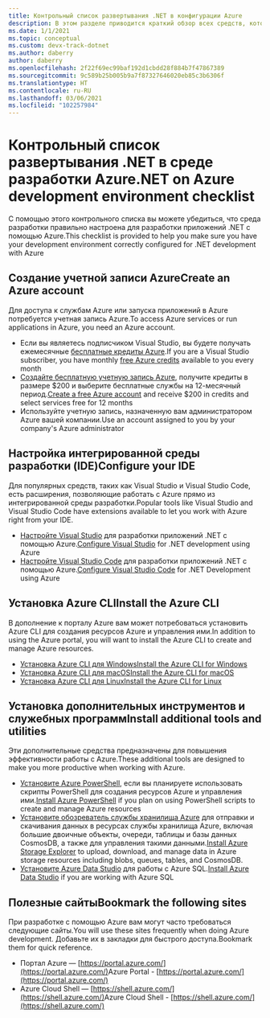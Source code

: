 ```yaml
---
title: Контрольный список развертывания .NET в конфигурации Azure
description: В этом разделе приводится краткий обзор всех средств, которые требуется установить для разработки приложений .NET с помощью Azure
ms.date: 1/1/2021
ms.topic: conceptual
ms.custom: devx-track-dotnet
ms.author: daberry
author: daberry
ms.openlocfilehash: 2f22f69ec99baf192d1cbdd28f884b7f47867389
ms.sourcegitcommit: 9c589b25b005b9a7f87327646020eb85c3b6306f
ms.translationtype: HT
ms.contentlocale: ru-RU
ms.lasthandoff: 03/06/2021
ms.locfileid: "102257984"
---
```

# <a name="net-on-azure-development-environment-checklist"></a><span data-ttu-id="fc8bf-103">Контрольный список развертывания .NET в среде разработки Azure</span><span class="sxs-lookup"><span data-stu-id="fc8bf-103">.NET on Azure development environment checklist</span></span>

<span data-ttu-id="fc8bf-104">С помощью этого контрольного списка вы можете убедиться, что среда разработки правильно настроена для разработки приложений .NET с помощью Azure.</span><span class="sxs-lookup"><span data-stu-id="fc8bf-104">This checklist is provided to help you make sure you have your development environment correctly configured for .NET development with Azure</span></span>

## <a name="create-an-azure-account"></a><span data-ttu-id="fc8bf-105">Создание учетной записи Azure</span><span class="sxs-lookup"><span data-stu-id="fc8bf-105">Create an Azure account</span></span>

<span data-ttu-id="fc8bf-106">Для доступа к службам Azure или запуска приложений в Azure потребуется учетная запись Azure.</span><span class="sxs-lookup"><span data-stu-id="fc8bf-106">To access Azure services or run applications in Azure, you need an Azure account.</span></span>

* <span data-ttu-id="fc8bf-107">Если вы являетесь подписчиком Visual Studio, вы будете получать ежемесячные [бесплатные кредиты Azure](https://azure.microsoft.com/pricing/member-offers/credit-for-visual-studio-subscribers/).</span><span class="sxs-lookup"><span data-stu-id="fc8bf-107">If you are a Visual Studio subscriber, you have monthly [free Azure credits](https://azure.microsoft.com/pricing/member-offers/credit-for-visual-studio-subscribers/) available to you every month</span></span>
* <span data-ttu-id="fc8bf-108">[Создайте бесплатную учетную запись Azure](https://azure.microsoft.com/free/dotnet/), получите кредиты в размере $200 и выберите бесплатные службы на 12-месячный период.</span><span class="sxs-lookup"><span data-stu-id="fc8bf-108">[Create a free Azure account](https://azure.microsoft.com/free/dotnet/) and receive $200 in credits and select services free for 12 months</span></span>
* <span data-ttu-id="fc8bf-109">Используйте учетную запись, назначенную вам администратором Azure вашей компании.</span><span class="sxs-lookup"><span data-stu-id="fc8bf-109">Use an account assigned to you by your company's Azure administrator</span></span>

## <a name="configure-your-ide"></a><span data-ttu-id="fc8bf-110">Настройка интегрированной среды разработки (IDE)</span><span class="sxs-lookup"><span data-stu-id="fc8bf-110">Configure your IDE</span></span>

<span data-ttu-id="fc8bf-111">Для популярных средств, таких как Visual Studio и Visual Studio Code, есть расширения, позволяющие работать с Azure прямо из интегрированной среды разработки.</span><span class="sxs-lookup"><span data-stu-id="fc8bf-111">Popular tools like Visual Studio and Visual Studio Code have extensions available to let you work with Azure right from your IDE.</span></span>

* <span data-ttu-id="fc8bf-112">[Настройте Visual Studio](./configure-visual-studio.md) для разработки приложений .NET с помощью Azure.</span><span class="sxs-lookup"><span data-stu-id="fc8bf-112">[Configure Visual Studio](./configure-visual-studio.md) for .NET development using Azure</span></span>
* <span data-ttu-id="fc8bf-113">[Настройте Visual Studio Code](./configure-vs-code.md) для разработки приложений .NET с помощью Azure.</span><span class="sxs-lookup"><span data-stu-id="fc8bf-113">[Configure Visual Studio Code](./configure-vs-code.md) for .NET Development using Azure</span></span>

## <a name="install-the-azure-cli"></a><span data-ttu-id="fc8bf-114">Установка Azure CLI</span><span class="sxs-lookup"><span data-stu-id="fc8bf-114">Install the Azure CLI</span></span>

<span data-ttu-id="fc8bf-115">В дополнение к порталу Azure вам может потребоваться установить Azure CLI для создания ресурсов Azure и управления ими.</span><span class="sxs-lookup"><span data-stu-id="fc8bf-115">In addition to using the Azure portal, you will want to install the Azure CLI to create and manage Azure resources.</span></span>

* [<span data-ttu-id="fc8bf-116">Установка Azure CLI для Windows</span><span class="sxs-lookup"><span data-stu-id="fc8bf-116">Install the Azure CLI for Windows</span></span>](/cli/azure/install-azure-cli-windows?tabs=azure-cli)
* [<span data-ttu-id="fc8bf-117">Установка Azure CLI для macOS</span><span class="sxs-lookup"><span data-stu-id="fc8bf-117">Install the Azure CLI for macOS</span></span>](/cli/azure/install-azure-cli-macos)
* [<span data-ttu-id="fc8bf-118">Установка Azure CLI для Linux</span><span class="sxs-lookup"><span data-stu-id="fc8bf-118">Install the Azure CLI for Linux</span></span>](/cli/azure/install-azure-cli-linux)

## <a name="install-additional-tools-and-utilities"></a><span data-ttu-id="fc8bf-119">Установка дополнительных инструментов и служебных программ</span><span class="sxs-lookup"><span data-stu-id="fc8bf-119">Install additional tools and utilities</span></span>

<span data-ttu-id="fc8bf-120">Эти дополнительные средства предназначены для повышения эффективности работы с Azure.</span><span class="sxs-lookup"><span data-stu-id="fc8bf-120">These additional tools are designed to make you more productive when working with Azure.</span></span>

* <span data-ttu-id="fc8bf-121">[Установите Azure PowerShell](/powershell/azure/install-az-ps), если вы планируете использовать скрипты PowerShell для создания ресурсов Azure и управления ими.</span><span class="sxs-lookup"><span data-stu-id="fc8bf-121">[Install Azure PowerShell](/powershell/azure/install-az-ps) if you plan on using PowerShell scripts to create and manage Azure resources</span></span>
* <span data-ttu-id="fc8bf-122">[Установите обозреватель службы хранилища Azure](https://azure.microsoft.com/features/storage-explorer/) для отправки и скачивания данных в ресурсах службы хранилища Azure, включая большие двоичные объекты, очереди, таблицы и базы данных CosmosDB, а также для управления такими данными.</span><span class="sxs-lookup"><span data-stu-id="fc8bf-122">[Install Azure Storage Explorer](https://azure.microsoft.com/features/storage-explorer/) to upload, download, and manage data in Azure storage resources including blobs, queues, tables, and CosmosDB.</span></span>
* <span data-ttu-id="fc8bf-123">[Установите Azure Data Studio](/sql/azure-data-studio/download-azure-data-studio) для работы с Azure SQL.</span><span class="sxs-lookup"><span data-stu-id="fc8bf-123">[Install Azure Data Studio](/sql/azure-data-studio/download-azure-data-studio) if you are working with Azure SQL</span></span>

## <a name="bookmark-the-following-sites"></a><span data-ttu-id="fc8bf-124">Полезные сайты</span><span class="sxs-lookup"><span data-stu-id="fc8bf-124">Bookmark the following sites</span></span>

<span data-ttu-id="fc8bf-125">При разработке с помощью Azure вам могут часто требоваться следующие сайты.</span><span class="sxs-lookup"><span data-stu-id="fc8bf-125">You will use these sites frequently when doing Azure development.</span></span>  <span data-ttu-id="fc8bf-126">Добавьте их в закладки для быстрого доступа.</span><span class="sxs-lookup"><span data-stu-id="fc8bf-126">Bookmark them for quick reference.</span></span>

* <span data-ttu-id="fc8bf-127">Портал Azure — [https://portal.azure.com/](https://portal.azure.com/)</span><span class="sxs-lookup"><span data-stu-id="fc8bf-127">Azure Portal - [https://portal.azure.com/](https://portal.azure.com/)</span></span>
* <span data-ttu-id="fc8bf-128">Azure Cloud Shell — [https://shell.azure.com/](https://shell.azure.com/)</span><span class="sxs-lookup"><span data-stu-id="fc8bf-128">Azure Cloud Shell - [https://shell.azure.com/](https://shell.azure.com/)</span></span>
